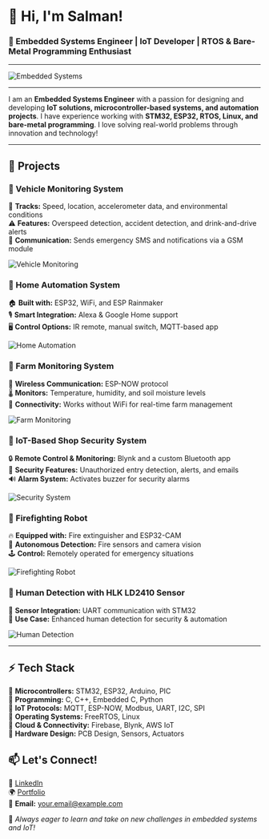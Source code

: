 # 👋 Hi, I'm Salman!

### 🔧 Embedded Systems Engineer | IoT Developer | RTOS & Bare-Metal Programming Enthusiast

---


![Embedded Systems](https://readme-typing-svg.herokuapp.com?color=F7B42C&lines=Embedded+Systems+Engineer;IoT+Developer;FreeRTOS+%26+Bare-Metal+Programming;Always+Learning+New+Tech+🚀)

---

I am an **Embedded Systems Engineer** with a passion for designing and developing **IoT solutions, microcontroller-based systems, and automation projects**. I have experience working with **STM32, ESP32, RTOS, Linux, and bare-metal programming**. I love solving real-world problems through innovation and technology!

---

## 🚀 Projects

### 🔹 Vehicle Monitoring System
🚗 **Tracks:** Speed, location, accelerometer data, and environmental conditions  
⚠ **Features:** Overspeed detection, accident detection, and drink-and-drive alerts  
📡 **Communication:** Sends emergency SMS and notifications via a GSM module  

![Vehicle Monitoring](https://media.giphy.com/media/v1.Y2lkPTc5MGI3NjExMmQ2bzgwc21hcmFxbGYxYzR2bGM0MHZxbHdna3M2YmV1cDB0N29nNSZlcD12MV9naWZzX3NlYXJjaCZjdD1n/7VzgMsB6FLCilwS30v/giphy.gif)

### 🔹 Home Automation System
🏠 **Built with:** ESP32, WiFi, and ESP Rainmaker  
🎙 **Smart Integration:** Alexa & Google Home support  
🖥 **Control Options:** IR remote, manual switch, MQTT-based app  

![Home Automation](https://media.giphy.com/media/26n7b7PjSOZJwVCmY/giphy.gif)

### 🔹 Farm Monitoring System
🌾 **Wireless Communication:** ESP-NOW protocol  
🌡 **Monitors:** Temperature, humidity, and soil moisture levels  
📶 **Connectivity:** Works without WiFi for real-time farm management  

![Farm Monitoring](https://media.giphy.com/media/3o7btMCltyDvSgF92E/giphy.gif)

### 🔹 IoT-Based Shop Security System
🔒 **Remote Control & Monitoring:** Blynk and a custom Bluetooth app  
🚨 **Security Features:** Unauthorized entry detection, alerts, and emails  
🔊 **Alarm System:** Activates buzzer for security alarms  

![Security System](https://media.giphy.com/media/3orieXKJ9bLRF1d0L6/giphy.gif)

### 🔹 Firefighting Robot
🔥 **Equipped with:** Fire extinguisher and ESP32-CAM  
🛑 **Autonomous Detection:** Fire sensors and camera vision  
🕹 **Control:** Remotely operated for emergency situations  

![Firefighting Robot](https://media.giphy.com/media/d31vTpVi1LAcDvdm/giphy.gif)

### 🔹 Human Detection with HLK LD2410 Sensor
👤 **Sensor Integration:** UART communication with STM32  
🎯 **Use Case:** Enhanced human detection for security & automation  

![Human Detection](https://media.giphy.com/media/3o7btNa5BivB7hJfug/giphy.gif)

---

## ⚡ Tech Stack

🔹 **Microcontrollers:** STM32, ESP32, Arduino, PIC  
🔹 **Programming:** C, C++, Embedded C, Python  
🔹 **IoT Protocols:** MQTT, ESP-NOW, Modbus, UART, I2C, SPI  
🔹 **Operating Systems:** FreeRTOS, Linux  
🔹 **Cloud & Connectivity:** Firebase, Blynk, AWS IoT  
🔹 **Hardware Design:** PCB Design, Sensors, Actuators  



## 📫 Let's Connect!

💼 [LinkedIn](https://www.linkedin.com/in/salman151397)  
🌍 [Portfolio](#)  
📧 **Email:** your.email@example.com  

🚀 *Always eager to learn and take on new challenges in embedded systems and IoT!*

